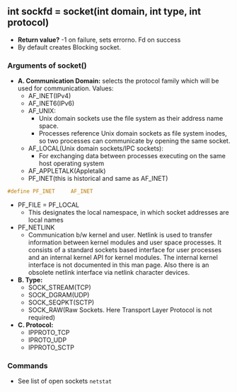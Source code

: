 ## int sockfd = socket(int domain, int type, int protocol)         
- **Return value?** -1 on failure, sets errorno. Fd on success
- By default creates Blocking socket.

### Arguments of socket()
- **A. Communication Domain:** selects the protocol family which will be used for communication. Values:
  - AF_INET(IPv4)
  - AF_INET6(IPv6)
  - AF_UNIX:
    - Unix domain sockets use the file system as their address name space. 
    - Processes reference Unix domain sockets as file system inodes, so two processes can communicate by opening the same socket.
  - AF_LOCAL(Unix domain sockets/IPC sockets): 
    - For exchanging data between processes executing on the same host operating system
  - AF_APPLETALK(Appletalk)
  - PF_INET(this is historical and same as AF_INET)
```c
#define PF_INET     AF_INET
```
  - PF_FILE = PF_LOCAL
    - This designates the local namespace, in which socket addresses are local names    
  - PF_NETLINK
    - Communication b/w kernel and user. Netlink is used to transfer information between kernel modules and user space processes.  It consists of a standard sockets based interface for user processes and an internal kernel API for kernel modules. The internal kernel interface is not documented in this man page. Also there is an obsolete netlink interface via netlink character devices.
- **B. Type:**  
  - SOCK_STREAM(TCP)
  - SOCK_DGRAM(UDP)
  - SOCK_SEQPKT(SCTP)
  - SOCK_RAW(Raw Sockets. Here Transport Layer Protocol is not required)
- **C. Protocol:**
  - IPPROTO_TCP
  - IPROTO_UDP
  - IPPROTO_SCTP

### Commands 
- See list of open sockets `netstat`
